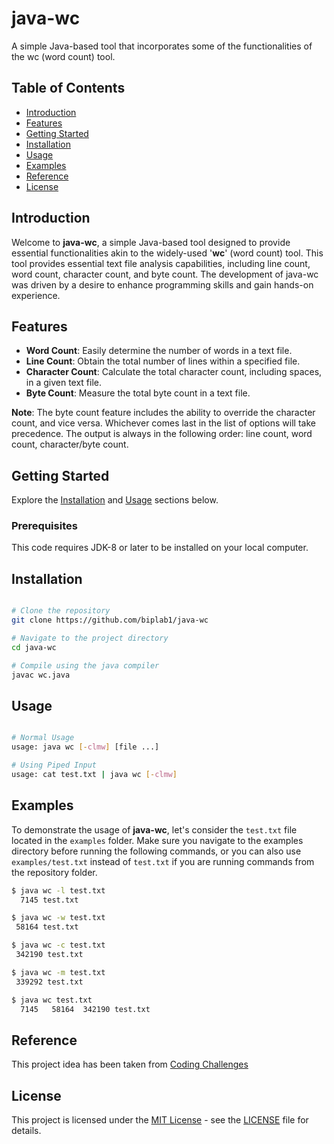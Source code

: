 # java-wc
A simple Java-based tool that incorporates some of the functionalities of the wc (word count) tool.

## Table of Contents
- [Introduction](#introduction)
- [Features](#features)
- [Getting Started](#getting-started)
- [Installation](#installation)
- [Usage](#usage)
- [Examples](#examples)
- [Reference](#reference)
- [License](#license)

## Introduction

Welcome to **java-wc**, a simple Java-based tool designed to provide essential functionalities akin to the widely-used '**wc**' (word count) tool. This tool provides essential text file analysis capabilities, including line count, word count, character count, and byte count. The development of java-wc was driven by a desire to enhance programming skills and gain hands-on experience.

## Features

- **Word Count**: Easily determine the number of words in a text file.
- **Line Count**: Obtain the total number of lines within a specified file.
- **Character Count**: Calculate the total character count, including spaces, in a given text file.
- **Byte Count**: Measure the total byte count in a text file.

**Note**: The byte count feature includes the ability to override the character count, and vice versa. Whichever comes last in the list of options will take precedence. The output is always in the following order: line count, word count, character/byte count.


## Getting Started

Explore the [Installation](#installation) and [Usage](#usage) sections below.

### Prerequisites

This code requires JDK-8 or later to be installed on your local computer. 

## Installation

```bash

# Clone the repository
git clone https://github.com/biplab1/java-wc

# Navigate to the project directory
cd java-wc

# Compile using the java compiler
javac wc.java
```

## Usage

```bash

# Normal Usage
usage: java wc [-clmw] [file ...]

# Using Piped Input
usage: cat test.txt | java wc [-clmw]

```

## Examples

To demonstrate the usage of **java-wc**, let's consider the `test.txt` file located in the `examples` folder. Make sure you navigate to the examples directory before running the following commands, or you can also use `examples/test.txt` instead of `test.txt` if you are running commands from the repository folder.

```bash
$ java wc -l test.txt
  7145 test.txt

$ java wc -w test.txt
 58164 test.txt

$ java wc -c test.txt
 342190 test.txt

$ java wc -m test.txt
 339292 test.txt

$ java wc test.txt
  7145   58164  342190 test.txt 
```

## Reference
This project idea has been taken from [Coding Challenges](https://codingchallenges.fyi/challenges/challenge-wc)


## License

This project is licensed under the [MIT License](LICENSE) - see the [LICENSE](LICENSE) file for details.


